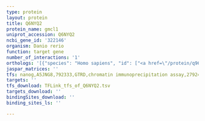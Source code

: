 ```yaml
---
type: protein
layout: protein
title: Q6NYQ2
protein_name: gmcl1
uniprot_accession: Q6NYQ2
ncbi_gene_id: '322146'
organism: Danio rerio
function: target gene
number_of_interactions: '1'
orthologs: '[{"species": "Homo sapiens", "id": ["<a href=\"/protein/q96ik5\">Q96IK5</a>", "Q8NEA9"]}, {"species": "Mus musculus", "id": ["<a href=\"/protein/q920g9\">Q920G9</a>"]}, {"species": "Drosophila melanogaster", "id": ["A0A0B4LEY8"]}, {"species": "Caenorhabditis elegans", "id": ["<a href=\"/protein/q9u1w5\">Q9U1W5</a>"]}]'
jaspar_matrices: ''
tfs: nanog,A5JNG8,792333,GTRD,chromatin immunoprecipitation assay,27924024%5Buid%5D,No
targets: ''
tfs_download: TFLink_tfs_of_Q6NYQ2.tsv
targets_download: ''
bindingSites_download: ''
binding_sites_ls: ''

---
```

